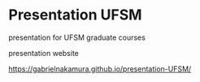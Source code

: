 # Presentation UFSM
presentation for UFSM graduate courses

presentation website

https://gabrielnakamura.github.io/presentation-UFSM/